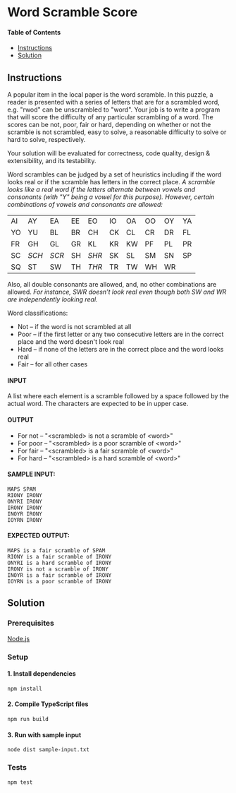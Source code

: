 # Word Scramble Score

#### Table of Contents

- [Instructions](#instructions)
- [Solution](#solution)

## Instructions

A popular item in the local paper is the word scramble. In this puzzle, a reader is presented with a series of letters that are for a scrambled word, e.g. "rwod" can be unscrambled to "word". Your job is to write a program that will score the difficulty of any particular scrambling of a word. The scores can be not, poor, fair or hard, depending on whether or not the scramble is not scrambled, easy to solve, a reasonable difficulty to solve or hard to solve, respectively.

Your solution will be evaluated for correctness, code quality, design & extensibility, and its testability.

Word scrambles can be judged by a set of heuristics including if the word looks real or if the scramble has letters in the correct place. *A scramble looks like a real word if the letters alternate between vowels and consonants (with "Y" being a vowel for this purpose). However, certain combinations of vowels and consonants are allowed:*

|       |       |       |       |       |       |       |       |       |       |
| ----- | ----- | ----- | ----- | ----- | ----- | ----- | ----- | ----- | ----- |
| AI    | AY    | EA    | EE    | EO    | IO    | OA    | OO    | OY    | YA    |
| YO    | YU    | BL    | BR    | CH    | CK    | CL    | CR    | DR    | FL    |
| FR    | GH    | GL    | GR    | KL    | KR    | KW    | PF    | PL    | PR    |
| SC    | *SCH* | *SCR* | SH    | *SHR* | SK    | SL    | SM    | SN    | SP    |
| SQ    | ST    | SW    | TH    | *THR* | TR    | TW    | WH    | WR    |       |

Also, all double consonants are allowed, and, no other combinations are allowed. *For instance, SWR doesn’t look real even though both SW and WR are independently looking real.*

Word classifications:

- Not – if the word is not scrambled at all
- Poor – if the first letter or any two consecutive letters are in the correct place and the word doesn't look real
- Hard – if none of the letters are in the correct place and the word looks real
- Fair – for all other cases

#### INPUT

A list where each element is a scramble followed by a space followed by the actual word. The characters are expected to be in upper case.

#### OUTPUT

- For not – "\<scrambled\> is not a scramble of \<word\>"
- For poor – "\<scrambled\> is a poor scramble of \<word\>"
- For fair – "\<scrambled\> is a fair scramble of \<word\>"
- For hard – "\<scrambled\> is a hard scramble of \<word\>"

#### SAMPLE INPUT:

```
MAPS SPAM
RIONY IRONY
ONYRI IRONY
IRONY IRONY
INOYR IRONY
IOYRN IRONY
```

#### EXPECTED OUTPUT:

```
MAPS is a fair scramble of SPAM
RIONY is a fair scramble of IRONY
ONYRI is a hard scramble of IRONY
IRONY is not a scramble of IRONY
INOYR is a fair scramble of IRONY
IOYRN is a poor scramble of IRONY
```

## Solution

### Prerequisites

[Node.js](https://nodejs.org/en/download/)

### Setup

#### 1. Install dependencies

```npm install```

#### 2. Compile TypeScript files

```npm run build```

#### 3. Run with sample input

```node dist sample-input.txt```

### Tests

```npm test```
